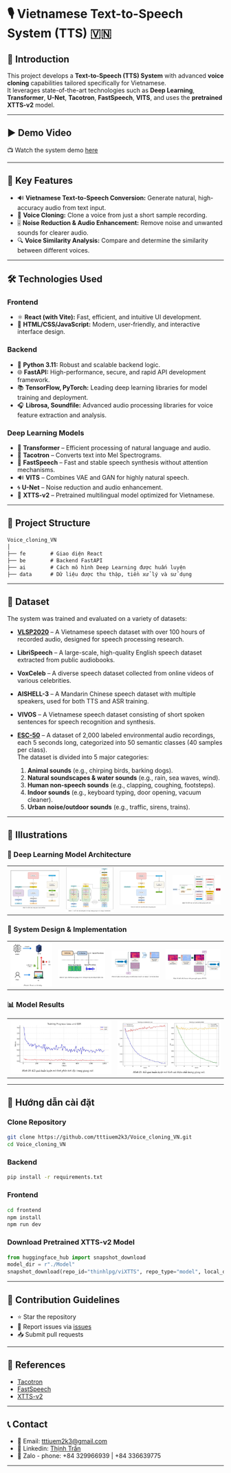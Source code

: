 # 🎙️ Vietnamese Text-to-Speech System (TTS) 🇻🇳 

## 🌟 Introduction
This project develops a **Text-to-Speech (TTS) System** with advanced **voice cloning** capabilities tailored specifically for Vietnamese.  
It leverages state-of-the-art technologies such as **Deep Learning**, **Transformer**, **U-Net**, **Tacotron**, **FastSpeech**, **VITS**, and uses the **pretrained XTTS-v2** model.

---

## ▶️ Demo Video
📺 Watch the system demo [here](https://www.youtube.com/watch?v=LRkJD9daWrs)

---

## 🚀 Key Features
- 🔊 **Vietnamese Text-to-Speech Conversion:** Generate natural, high-accuracy audio from text input.  
- 🎤 **Voice Cloning:** Clone a voice from just a short sample recording.  
- 🎚️ **Noise Reduction & Audio Enhancement:** Remove noise and unwanted sounds for clearer audio.  
- 🔍 **Voice Similarity Analysis:** Compare and determine the similarity between different voices.

---

## 🛠️ Technologies Used

### Frontend
- ⚛️ **React (with Vite):** Fast, efficient, and intuitive UI development.  
- 🎨 **HTML/CSS/JavaScript:** Modern, user-friendly, and interactive interface design.  

### Backend
- 🐍 **Python 3.11:** Robust and scalable backend logic.  
- 🌐 **FastAPI:** High-performance, secure, and rapid API development framework.  
- 📚 **TensorFlow, PyTorch:** Leading deep learning libraries for model training and deployment.  
- 🎧 **Librosa, Soundfile:** Advanced audio processing libraries for voice feature extraction and analysis.  

### Deep Learning Models
- 🧠 **Transformer** – Efficient processing of natural language and audio.  
- 📢 **Tacotron** – Converts text into Mel Spectrograms.  
- 🚅 **FastSpeech** – Fast and stable speech synthesis without attention mechanisms.  
- 🔊 **VITS** – Combines VAE and GAN for highly natural speech.  
- 🌀 **U-Net** – Noise reduction and audio enhancement.  
- 📌 **XTTS-v2** – Pretrained multilingual model optimized for Vietnamese.  

---

## 📂 Project Structure

```
Voice_cloning_VN
│
├── fe        # Giao diện React
├── be        # Backend FastAPI
├── ai        # Cách mô hình Deep Learning được huấn luyện
├── data      # Dữ liệu được thu thập, tiền xử lý và sử dụng

```
---

## 📂 Dataset

The system was trained and evaluated on a variety of datasets:

- **[VLSP2020](https://institute.vinbigdata.org/events/vinbigdata-chia-se-100-gio-du-lieu-tieng-noi-cho-cong-dong/)** – A Vietnamese speech dataset with over 100 hours of recorded audio, designed for speech processing research.

- **LibriSpeech** – A large-scale, high-quality English speech dataset extracted from public audiobooks.

- **VoxCeleb** – A diverse speech dataset collected from online videos of various celebrities.

- **AISHELL-3** – A Mandarin Chinese speech dataset with multiple speakers, used for both TTS and ASR training.

- **VIVOS** – A Vietnamese speech dataset consisting of short spoken sentences for speech recognition and synthesis.

- **[ESC-50](https://github.com/karolpiczak/ESC-50?tab=readme-ov-file)** – A dataset of 2,000 labeled environmental audio recordings, each 5 seconds long, categorized into 50 semantic classes (40 samples per class).  
  The dataset is divided into 5 major categories:
  1. **Animal sounds** (e.g., chirping birds, barking dogs).
  2. **Natural soundscapes & water sounds** (e.g., rain, sea waves, wind).
  3. **Human non-speech sounds** (e.g., clapping, coughing, footsteps).
  4. **Indoor sounds** (e.g., keyboard typing, door opening, vacuum cleaner).
  5. **Urban noise/outdoor sounds** (e.g., traffic, sirens, trains).


---

## 📸 Illustrations
### 🚧 Deep Learning Model Architecture
| | | | |
|---|---|---|---|
| ![](image/1.JPG) | ![](image/2.JPG) | ![](image/3.JPG) | ![](image/4.JPG) |

### 🎨 System Design & Implementation
| | | | |
|---|---|---|---|
| ![](image/5.JPG) | ![](image/6.JPG) | ![](image/7.JPG) | ![](image/8.JPG) |

### 📊 Model Results
| | |
|---|---|
| ![](image/9.JPG) | ![](image/10.JPG) |

---

## 🚧 Hướng dẫn cài đặt

### Clone Repository
```bash
git clone https://github.com/tttiuem2k3/Voice_cloning_VN.git
cd Voice_cloning_VN
```

### Backend
```bash
pip install -r requirements.txt
```

### Frontend
```bash
cd frontend
npm install
npm run dev
```

### Download Pretrained XTTS-v2 Model
```python
from huggingface_hub import snapshot_download
model_dir = r"./Model"
snapshot_download(repo_id="thinhlpg/viXTTS", repo_type="model", local_dir=model_dir)
```

---

## 🌱 Contribution Guidelines
- ⭐ Star the repository
- 🐞 Report issues via [issues](https://github.com/tttiuem2k3/Voice_cloning_VN/issues)
- 📥 Submit pull requests

---

## 📜 References

- [Tacotron](https://github.com/Rayhane-mamah/Tacotron-2)
- [FastSpeech](https://github.com/ming024/FastSpeech2)
- [XTTS-v2](https://huggingface.co/coqui/XTTS-v2)

---

##  📞 Contact
- 📧 Email: tttiuem2k3@gmail.com
- 👥 Linkedin: [Thịnh Trần](https://www.linkedin.com/in/thinh-tran-04122k3/)
- 💬 Zalo - phone: +84 329966939 | +84 336639775

---
